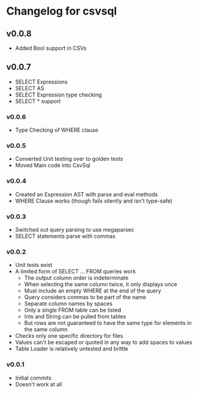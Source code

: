 # Changelog for csvsql

## v0.0.8
* Added Bool support in CSVs

## v0.0.7
* SELECT Expressions
* SELECT AS
* SELECT Expression type checking
* SELECT * support

### v0.0.6
* Type Checking of WHERE clause

### v0.0.5
* Converted Unit testing over to golden tests
* Moved Main code into CsvSql

### v0.0.4
* Created an Expression AST with parse and eval methods
* WHERE Clause works (though fails silently and isn't type-safe)

### v0.0.3
* Switched out query parsing to use megaparsec
* SELECT statements parse with commas

### v0.0.2

* Unit tests exist
* A limited form of SELECT ... FROM queries work
  * The output column order is indeterminate
  * When selecting the same column twice, it only displays once
  * Must include an empty WHERE at the end of the query
  * Query considers commas to be part of the name
  * Separate column names by spaces
  * Only a single FROM table can be listed
  * Ints and String can be pulled from tables
  * But rows are not guaranteed to have the same type for elements in the same column
* Checks only one specific directory for files
* Values can't be escaped or quoted in any way to add spaces to values
* Table Loader is relatively untested and brittle

### v0.0.1

* Initial commits
* Doesn't work at all